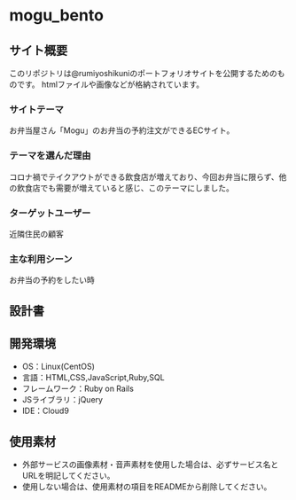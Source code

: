 # mogu_bento

## サイト概要
このリポジトリは@rumiyoshikuniのポートフォリオサイトを公開するためのものです。
htmlファイルや画像などが格納されています。

### サイトテーマ
お弁当屋さん「Mogu」のお弁当の予約注文ができるECサイト。


### テーマを選んだ理由
コロナ禍でテイクアウトができる飲食店が増えており、今回お弁当に限らず、他の飲食店でも需要が増えていると感じ、このテーマにしました。


### ターゲットユーザー
近隣住民の顧客

### 主な利用シーン
お弁当の予約をしたい時

## 設計書


## 開発環境
- OS：Linux(CentOS)
- 言語：HTML,CSS,JavaScript,Ruby,SQL
- フレームワーク：Ruby on Rails
- JSライブラリ：jQuery
- IDE：Cloud9

## 使用素材
- 外部サービスの画像素材・音声素材を使用した場合は、必ずサービス名とURLを明記してください。
- 使用しない場合は、使用素材の項目をREADMEから削除してください。